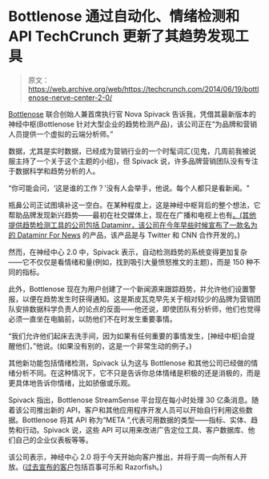 # Bottlenose 通过自动化、情绪检测和 API TechCrunch 更新了其趋势发现工具

> 原文：<https://web.archive.org/web/https://techcrunch.com/2014/06/19/bottlenose-nerve-center-2-0/>

[Bottlenose](https://web.archive.org/web/20221206115749/http://bottlenose.com/) 联合创始人兼首席执行官 Nova Spivack 告诉我，凭借其最新版本的神经中枢(Bottlenose 针对大型企业的趋势检测产品)，该公司正在“为品牌和营销人员提供一个虚拟的云端分析师。”

数据，尤其是实时数据，已经成为营销行业的一个时髦词汇(见鬼，几周前我被说服主持了一个关于这个主题的小组)，但 Spivack 说，许多品牌营销团队没有专注于数据科学和趋势分析的人。

“你可能会问，‘这是谁的工作？’没有人会举手，他说。每个人都只是看新闻。"

瓶鼻公司正试图填补这一空白。在某种程度上，这是神经中枢背后的整个想法，它帮助品牌发现新兴趋势——最初在社交媒体上，现在在广播和电视上也有[。(其他提供趋势检测工具的公司包括 Dataminr，该公司在今年早些时候宣布了一款名为](https://web.archive.org/web/20221206115749/https://beta.techcrunch.com/2014/03/25/bottlenose-tv-and-radio-data/)[的 Dataminr For News](https://web.archive.org/web/20221206115749/https://beta.techcrunch.com/2014/01/29/dataminr-for-news/) 的产品，该产品是与 Twitter 和 CNN 合作开发的。)

然而，在神经中心 2.0 中，Spivack 表示，自动检测趋势的系统变得更加复杂——它不仅仅是看情绪和量(例如，找到吸引大量愤怒推文的主题)，而是 150 种不同的指标。

此外，Bottlenose 现在为用户创建了一个新闻源来跟踪趋势，并允许他们设置警报，以便在趋势发生时获得通知。这是斯皮瓦克早先关于相对较少的品牌为营销团队安排数据科学负责人的论点的反面——他还说，即使团队有分析师，他们也觉得必须一直坐在电脑前，以防他们不在时发生重要事情。

“我们允许他们起床去洗手间，因为如果有任何重要的事情发生，[神经中枢]会提醒他们，”他说。(如果没有别的，这是一个非常生动的例子。)

其他新功能包括情绪检测，Spivack 认为这与 Bottlenose 和其他公司已经做的情绪分析不同。在这种情况下，它不只是告诉你总体情绪是积极的还是消极的，而是更具体地告诉你情绪，比如骄傲或乐观。

Spivack 指出，Bottlenose StreamSense 平台现在每小时处理 30 亿条消息。随着该公司推出新的 API，客户和其他应用程序开发人员可以开始自行利用这些数据。Bottlenose 将其 API 称为“META ”,代表可用数据的类型——指标、实体、趋势和行动。Spivack 说，这些 API 可以用来改进广告定位工具、客户数据库、他们自己的企业仪表板等等。

该公司表示，神经中心 2.0 将于今天开始向客户推出，并将于周一向所有人开放。([过去宣布的客户](https://web.archive.org/web/20221206115749/https://beta.techcrunch.com/2013/07/30/social-media-dashboard-bottlenose-raises-3-6m/)包括百事可乐和 Razorfish。)